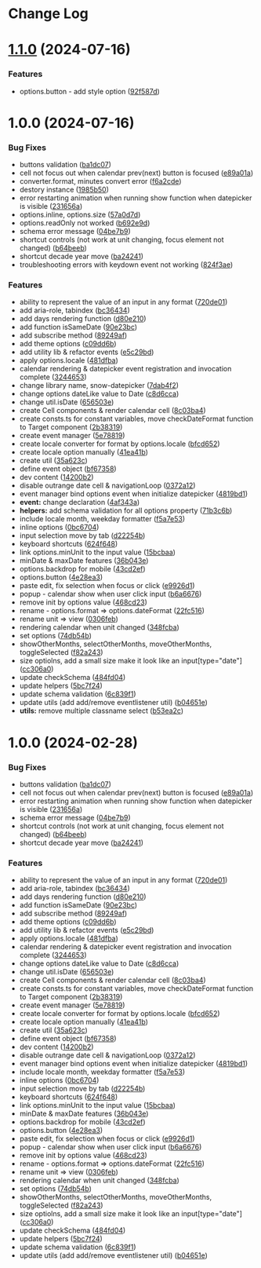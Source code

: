 # Change Log

# [1.1.0](https://github.com/janghye0k/snow-datepicker/compare/v1.0.0...v1.1.0) (2024-07-16)


### Features

* options.button - add style option ([92f587d](https://github.com/janghye0k/snow-datepicker/commit/92f587d799e575e08c9a9008003f0642da54b5b8))

# 1.0.0 (2024-07-16)

### Bug Fixes

- buttons validation ([ba1dc07](https://github.com/janghye0k/snow-datepicker/commit/ba1dc07f0f288a1be973266cdf0f35571abce0d6))
- cell not focus out when calendar prev(next) button is focused ([e89a01a](https://github.com/janghye0k/snow-datepicker/commit/e89a01a368468d8e17d5a75bae12305bd546678e))
- converter.format, minutes convert error ([f6a2cde](https://github.com/janghye0k/snow-datepicker/commit/f6a2cde5dcd2984d3dc24d6a4bc4b3593186f6f3))
- destory instance ([1985b50](https://github.com/janghye0k/snow-datepicker/commit/1985b50f9603c15d608ea5c815022bb8d1046033))
- error restarting animation when running show function when datepicker is visible ([231656a](https://github.com/janghye0k/snow-datepicker/commit/231656af372b20fd498a0ff5c50eec845cdc0795))
- options.inline, options.size ([57a0d7d](https://github.com/janghye0k/snow-datepicker/commit/57a0d7d3434bc5553e5a155b85b143f7bdccfcab))
- options.readOnly not worked ([b692e9d](https://github.com/janghye0k/snow-datepicker/commit/b692e9dd2160cb4d8b3fc6a39eb5c872c8a760fb))
- schema error message ([04be7b9](https://github.com/janghye0k/snow-datepicker/commit/04be7b9393ca080696c43b0fb75b8c7ad6eaf393))
- shortcut controls (not work at unit changing, focus element not changed) ([b64beeb](https://github.com/janghye0k/snow-datepicker/commit/b64beebf5b59bf64c3110bbd98cad12e4f6dd7a6))
- shortcut decade year move ([ba24241](https://github.com/janghye0k/snow-datepicker/commit/ba24241e98770b7b2192c248c0187493d880ee3f))
- troubleshooting errors with keydown event not working ([824f3ae](https://github.com/janghye0k/snow-datepicker/commit/824f3aeb6407c541ec0c07e41a8e3689b01aca95))

### Features

- ability to represent the value of an input in any format ([720de01](https://github.com/janghye0k/snow-datepicker/commit/720de01e3619d9eb09b377c9bcabd75fa3261135))
- add aria-role, tabindex ([bc36434](https://github.com/janghye0k/snow-datepicker/commit/bc3643423b6033f0c77e46ecec9bf9b32ab3fdb3))
- add days rendering function ([d80e210](https://github.com/janghye0k/snow-datepicker/commit/d80e210244dd781f3fd9c417114a8a3044ed3435))
- add function isSameDate ([90e23bc](https://github.com/janghye0k/snow-datepicker/commit/90e23bc4b967448c0582848b68b21b0018840297))
- add subscribe method ([89249af](https://github.com/janghye0k/snow-datepicker/commit/89249af7aca9dee4e4ef2185f8744714d14fdfed))
- add theme options ([c09dd6b](https://github.com/janghye0k/snow-datepicker/commit/c09dd6b6546e727081f1886c8dd6e743a374762d))
- add utility lib & refactor events ([e5c29bd](https://github.com/janghye0k/snow-datepicker/commit/e5c29bd7a5bb53cb1798aaf98062c2856fe5eefe))
- apply options.locale ([481dfba](https://github.com/janghye0k/snow-datepicker/commit/481dfbac18e3fd7d695c30f5e09f3775137e813d))
- calendar rendering & datepicker event registration and invocation complete ([3244653](https://github.com/janghye0k/snow-datepicker/commit/32446533e3c9246a339c30c7ae559f6ee3f7f6a2))
- change library name, snow-datepicker ([7dab4f2](https://github.com/janghye0k/snow-datepicker/commit/7dab4f20e675c05ec2f2fed2367fdf06147c1172))
- change options dateLike value to Date ([c8d6cca](https://github.com/janghye0k/snow-datepicker/commit/c8d6cca213aa52844d741ca13d811ccad37f3a86))
- change util.isDate ([656503e](https://github.com/janghye0k/snow-datepicker/commit/656503ef497a98b9e1c17fea7898239f88dc01f3))
- create Cell components & render calendar cell ([8c03ba4](https://github.com/janghye0k/snow-datepicker/commit/8c03ba41f96b213a459309ae9972764459f6127a))
- create consts.ts for constant variables, move checkDateFormat function to Target component ([2b38319](https://github.com/janghye0k/snow-datepicker/commit/2b383190d5afdd373be4adb417d9b63a90233790))
- create event manager ([5e78819](https://github.com/janghye0k/snow-datepicker/commit/5e788196e261e5c9e0fd37f3b3c801e72209945c))
- create locale converter for format by options.locale ([bfcd652](https://github.com/janghye0k/snow-datepicker/commit/bfcd65293d737ab081dc8f47cee90c5c5fc177aa))
- create locale option manually ([41ea41b](https://github.com/janghye0k/snow-datepicker/commit/41ea41b2e0f63ba7b2d2dd24e64dad2197ca7f0b))
- create util ([35a623c](https://github.com/janghye0k/snow-datepicker/commit/35a623c9bdb9847b61cd3177f32174bef5f32ff7))
- define event object ([bf67358](https://github.com/janghye0k/snow-datepicker/commit/bf67358fa5ad310bff07319d12428be77ebd95f0))
- dev content ([14200b2](https://github.com/janghye0k/snow-datepicker/commit/14200b2bf65a1ee022cb44e9450b7d91a9c48ce0))
- disable outrange date cell & navigationLoop ([0372a12](https://github.com/janghye0k/snow-datepicker/commit/0372a12913f1ce487770bcaa5327b806f8b5ccf4))
- event manager bind options event when initialize datepicker ([4819bd1](https://github.com/janghye0k/snow-datepicker/commit/4819bd11e2563c46e2595b0f0c045e087323a789))
- **event:** change declaration ([4af343a](https://github.com/janghye0k/snow-datepicker/commit/4af343a7352fb39277e33d3bec1f877bbbe0343e))
- **helpers:** add schema validation for all options property ([71b3c6b](https://github.com/janghye0k/snow-datepicker/commit/71b3c6b72abfce55b69032edde9381f16f7eccab))
- include locale month, weekday formatter ([f5a7e53](https://github.com/janghye0k/snow-datepicker/commit/f5a7e53c6b56f65c57adb51bae26467473ca966d))
- inline options ([0bc6704](https://github.com/janghye0k/snow-datepicker/commit/0bc67044dd695add5e88507247c374cd8283d483))
- input selection move by tab ([d22254b](https://github.com/janghye0k/snow-datepicker/commit/d22254b9b692911421b2c193d37aaf159b05bc56))
- keyboard shortcuts ([624f648](https://github.com/janghye0k/snow-datepicker/commit/624f648989766b19b82c0c6b39db8bf97055ab6d))
- link options.minUnit to the input value ([15bcbaa](https://github.com/janghye0k/snow-datepicker/commit/15bcbaa042bafb3737e35296c210c677ebe6ca32))
- minDate & maxDate features ([36b043e](https://github.com/janghye0k/snow-datepicker/commit/36b043e2d7146626463ef875aaa3503c3b84afb2))
- options.backdrop for mobile ([43cd2ef](https://github.com/janghye0k/snow-datepicker/commit/43cd2ef6a5a4327db187cb52d0aaa31f1517a1b9))
- options.button ([4e28ea3](https://github.com/janghye0k/snow-datepicker/commit/4e28ea3ad43ede7e411b01f56a92c2c0fc65f21f))
- paste edit, fix selection when focus or click ([e9926d1](https://github.com/janghye0k/snow-datepicker/commit/e9926d1be0c616e8f2c318ab464d065958d6e4d0))
- popup - calendar show when user click input ([b6a6676](https://github.com/janghye0k/snow-datepicker/commit/b6a6676236bf456dbc6e67ed11e6c62f4c392dcf))
- remove init by options value ([468cd23](https://github.com/janghye0k/snow-datepicker/commit/468cd23d0e66b7af9a9cabbdf2d224204205a5d7))
- rename - options.format => options.dateFormat ([22fc516](https://github.com/janghye0k/snow-datepicker/commit/22fc5163d64c16030f86f83090cee903efc0808f))
- rename unit => view ([0306feb](https://github.com/janghye0k/snow-datepicker/commit/0306feb295afa81f773347cb52cd2e856de26a11))
- rendering calendar when unit changed ([348fcba](https://github.com/janghye0k/snow-datepicker/commit/348fcba1235d0188865622b5dc1d5a79561c67e5))
- set options ([74db54b](https://github.com/janghye0k/snow-datepicker/commit/74db54b252478d363303215f133b274cf9cfbf8d))
- showOtherMonths, selectOtherMonths, moveOtherMonths, toggleSelected ([f82a243](https://github.com/janghye0k/snow-datepicker/commit/f82a24339c1a4fd3bec50ac16dae1d979e80e281))
- size optiolns, add a small size make it look like an input[type="date"] ([cc306a0](https://github.com/janghye0k/snow-datepicker/commit/cc306a0917a91e493082b92dada7daff98d27cae))
- update checkSchema ([484fd04](https://github.com/janghye0k/snow-datepicker/commit/484fd04d90f40f549ee384fbafa210c88aade470))
- update helpers ([5bc7f24](https://github.com/janghye0k/snow-datepicker/commit/5bc7f2473a12e3219a3b32c44f104038f5e563b6))
- update schema validation ([6c839f1](https://github.com/janghye0k/snow-datepicker/commit/6c839f1f55a32cf591bf4a0b6688b323160d30e0))
- update utils (add add/remove eventlistener util) ([b04651e](https://github.com/janghye0k/snow-datepicker/commit/b04651e9332cf5e8cb265bf3cadccd6ed11649e6))
- **utils:** remove multiple classname select ([b53ea2c](https://github.com/janghye0k/snow-datepicker/commit/b53ea2c17627bb6d5ebe5bcf7f6c769f02af8f0d))

# 1.0.0 (2024-02-28)

### Bug Fixes

- buttons validation ([ba1dc07](https://github.com/janghye0k/datepicker/commit/ba1dc07f0f288a1be973266cdf0f35571abce0d6))
- cell not focus out when calendar prev(next) button is focused ([e89a01a](https://github.com/janghye0k/datepicker/commit/e89a01a368468d8e17d5a75bae12305bd546678e))
- error restarting animation when running show function when datepicker is visible ([231656a](https://github.com/janghye0k/datepicker/commit/231656af372b20fd498a0ff5c50eec845cdc0795))
- schema error message ([04be7b9](https://github.com/janghye0k/datepicker/commit/04be7b9393ca080696c43b0fb75b8c7ad6eaf393))
- shortcut controls (not work at unit changing, focus element not changed) ([b64beeb](https://github.com/janghye0k/datepicker/commit/b64beebf5b59bf64c3110bbd98cad12e4f6dd7a6))
- shortcut decade year move ([ba24241](https://github.com/janghye0k/datepicker/commit/ba24241e98770b7b2192c248c0187493d880ee3f))

### Features

- ability to represent the value of an input in any format ([720de01](https://github.com/janghye0k/datepicker/commit/720de01e3619d9eb09b377c9bcabd75fa3261135))
- add aria-role, tabindex ([bc36434](https://github.com/janghye0k/datepicker/commit/bc3643423b6033f0c77e46ecec9bf9b32ab3fdb3))
- add days rendering function ([d80e210](https://github.com/janghye0k/datepicker/commit/d80e210244dd781f3fd9c417114a8a3044ed3435))
- add function isSameDate ([90e23bc](https://github.com/janghye0k/datepicker/commit/90e23bc4b967448c0582848b68b21b0018840297))
- add subscribe method ([89249af](https://github.com/janghye0k/datepicker/commit/89249af7aca9dee4e4ef2185f8744714d14fdfed))
- add theme options ([c09dd6b](https://github.com/janghye0k/datepicker/commit/c09dd6b6546e727081f1886c8dd6e743a374762d))
- add utility lib & refactor events ([e5c29bd](https://github.com/janghye0k/datepicker/commit/e5c29bd7a5bb53cb1798aaf98062c2856fe5eefe))
- apply options.locale ([481dfba](https://github.com/janghye0k/datepicker/commit/481dfbac18e3fd7d695c30f5e09f3775137e813d))
- calendar rendering & datepicker event registration and invocation complete ([3244653](https://github.com/janghye0k/datepicker/commit/32446533e3c9246a339c30c7ae559f6ee3f7f6a2))
- change options dateLike value to Date ([c8d6cca](https://github.com/janghye0k/datepicker/commit/c8d6cca213aa52844d741ca13d811ccad37f3a86))
- change util.isDate ([656503e](https://github.com/janghye0k/datepicker/commit/656503ef497a98b9e1c17fea7898239f88dc01f3))
- create Cell components & render calendar cell ([8c03ba4](https://github.com/janghye0k/datepicker/commit/8c03ba41f96b213a459309ae9972764459f6127a))
- create consts.ts for constant variables, move checkDateFormat function to Target component ([2b38319](https://github.com/janghye0k/datepicker/commit/2b383190d5afdd373be4adb417d9b63a90233790))
- create event manager ([5e78819](https://github.com/janghye0k/datepicker/commit/5e788196e261e5c9e0fd37f3b3c801e72209945c))
- create locale converter for format by options.locale ([bfcd652](https://github.com/janghye0k/datepicker/commit/bfcd65293d737ab081dc8f47cee90c5c5fc177aa))
- create locale option manually ([41ea41b](https://github.com/janghye0k/datepicker/commit/41ea41b2e0f63ba7b2d2dd24e64dad2197ca7f0b))
- create util ([35a623c](https://github.com/janghye0k/datepicker/commit/35a623c9bdb9847b61cd3177f32174bef5f32ff7))
- define event object ([bf67358](https://github.com/janghye0k/datepicker/commit/bf67358fa5ad310bff07319d12428be77ebd95f0))
- dev content ([14200b2](https://github.com/janghye0k/datepicker/commit/14200b2bf65a1ee022cb44e9450b7d91a9c48ce0))
- disable outrange date cell & navigationLoop ([0372a12](https://github.com/janghye0k/datepicker/commit/0372a12913f1ce487770bcaa5327b806f8b5ccf4))
- event manager bind options event when initialize datepicker ([4819bd1](https://github.com/janghye0k/datepicker/commit/4819bd11e2563c46e2595b0f0c045e087323a789))
- include locale month, weekday formatter ([f5a7e53](https://github.com/janghye0k/datepicker/commit/f5a7e53c6b56f65c57adb51bae26467473ca966d))
- inline options ([0bc6704](https://github.com/janghye0k/datepicker/commit/0bc67044dd695add5e88507247c374cd8283d483))
- input selection move by tab ([d22254b](https://github.com/janghye0k/datepicker/commit/d22254b9b692911421b2c193d37aaf159b05bc56))
- keyboard shortcuts ([624f648](https://github.com/janghye0k/datepicker/commit/624f648989766b19b82c0c6b39db8bf97055ab6d))
- link options.minUnit to the input value ([15bcbaa](https://github.com/janghye0k/datepicker/commit/15bcbaa042bafb3737e35296c210c677ebe6ca32))
- minDate & maxDate features ([36b043e](https://github.com/janghye0k/datepicker/commit/36b043e2d7146626463ef875aaa3503c3b84afb2))
- options.backdrop for mobile ([43cd2ef](https://github.com/janghye0k/datepicker/commit/43cd2ef6a5a4327db187cb52d0aaa31f1517a1b9))
- options.button ([4e28ea3](https://github.com/janghye0k/datepicker/commit/4e28ea3ad43ede7e411b01f56a92c2c0fc65f21f))
- paste edit, fix selection when focus or click ([e9926d1](https://github.com/janghye0k/datepicker/commit/e9926d1be0c616e8f2c318ab464d065958d6e4d0))
- popup - calendar show when user click input ([b6a6676](https://github.com/janghye0k/datepicker/commit/b6a6676236bf456dbc6e67ed11e6c62f4c392dcf))
- remove init by options value ([468cd23](https://github.com/janghye0k/datepicker/commit/468cd23d0e66b7af9a9cabbdf2d224204205a5d7))
- rename - options.format => options.dateFormat ([22fc516](https://github.com/janghye0k/datepicker/commit/22fc5163d64c16030f86f83090cee903efc0808f))
- rename unit => view ([0306feb](https://github.com/janghye0k/datepicker/commit/0306feb295afa81f773347cb52cd2e856de26a11))
- rendering calendar when unit changed ([348fcba](https://github.com/janghye0k/datepicker/commit/348fcba1235d0188865622b5dc1d5a79561c67e5))
- set options ([74db54b](https://github.com/janghye0k/datepicker/commit/74db54b252478d363303215f133b274cf9cfbf8d))
- showOtherMonths, selectOtherMonths, moveOtherMonths, toggleSelected ([f82a243](https://github.com/janghye0k/datepicker/commit/f82a24339c1a4fd3bec50ac16dae1d979e80e281))
- size optiolns, add a small size make it look like an input[type="date"] ([cc306a0](https://github.com/janghye0k/datepicker/commit/cc306a0917a91e493082b92dada7daff98d27cae))
- update checkSchema ([484fd04](https://github.com/janghye0k/datepicker/commit/484fd04d90f40f549ee384fbafa210c88aade470))
- update helpers ([5bc7f24](https://github.com/janghye0k/datepicker/commit/5bc7f2473a12e3219a3b32c44f104038f5e563b6))
- update schema validation ([6c839f1](https://github.com/janghye0k/datepicker/commit/6c839f1f55a32cf591bf4a0b6688b323160d30e0))
- update utils (add add/remove eventlistener util) ([b04651e](https://github.com/janghye0k/datepicker/commit/b04651e9332cf5e8cb265bf3cadccd6ed11649e6))
